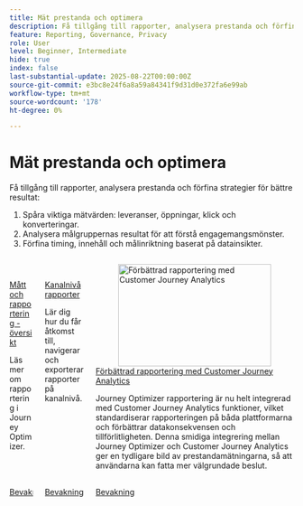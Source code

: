 ```yaml
---
title: Mät prestanda och optimera
description: Få tillgång till rapporter, analysera prestanda och förfina strategier för bättre resultat.
feature: Reporting, Governance, Privacy
role: User
level: Beginner, Intermediate
hide: true
index: false
last-substantial-update: 2025-08-22T00:00:00Z
source-git-commit: e3bc8e24f6a8a59a84341f9d31d0e372fa6e99ab
workflow-type: tm+mt
source-wordcount: '178'
ht-degree: 0%

---
```



# Mät prestanda och optimera

Få tillgång till rapporter, analysera prestanda och förfina strategier för bättre resultat:

1. Spåra viktiga mätvärden: leveranser, öppningar, klick och konverteringar.
2. Analysera målgruppernas resultat för att förstå engagemangsmönster.
3. Förfina timing, innehåll och målinriktning baserat på datainsikter.

<!-- CARDS
* https://experienceleague.adobe.com/sv/docs/journey-optimizer-learn/tutorials/report-and-monitor/measurement-and-reporting-overview
* https://experienceleague.adobe.com/sv/docs/journey-optimizer-learn/tutorials/report-and-monitor/channel-level-reports
* https://experienceleague.adobe.com/sv/docs/journey-optimizer-learn/tutorials/report-and-monitor/enhanced-reporting-with-customer-journey-analytics
-->
<!-- START CARDS HTML - DO NOT MODIFY BY HAND -->
<div class="columns">
    <div class="column is-half-tablet is-half-desktop is-one-third-widescreen" aria-label="Measurement & Reporting - Overview">
        <div class="card" style="height: 100%; display: flex; flex-direction: column; height: 100%;">
            <div class="card-image">
                <figure class="image x-is-16by9">
                    <a href="https://experienceleague.adobe.com/sv/docs/journey-optimizer-learn/tutorials/report-and-monitor/measurement-and-reporting-overview" title="Mått och rapportering - översikt" target="_blank" rel="referrer">
                        <img class="is-bordered-r-small" src="https://video.tv.adobe.com/v/3432673/?format=jpeg&nocache=1755729019661" alt="Mått och rapportering - översikt"
                             style="width: 100%; aspect-ratio: 16 / 9; object-fit: cover; overflow: hidden; display: block; margin: auto;">
                    </a>
                </figure>
            </div>
            <div class="card-content is-padded-small" style="display: flex; flex-direction: column; flex-grow: 1; justify-content: space-between;">
                <div class="top-card-content">
                    <p class="headline is-size-6 has-text-weight-bold">
                        <a href="https://experienceleague.adobe.com/sv/docs/journey-optimizer-learn/tutorials/report-and-monitor/measurement-and-reporting-overview" target="_blank" rel="referrer" title="Mått och rapportering - översikt">Mått och rapportering - översikt</a>
                    </p>
                    <p class="is-size-6">Läs mer om rapportering i Journey Optimizer.</p>
                </div>
                <a href="https://experienceleague.adobe.com/sv/docs/journey-optimizer-learn/tutorials/report-and-monitor/measurement-and-reporting-overview" target="_blank" rel="referrer" class="spectrum-Button spectrum-Button--outline spectrum-Button--primary spectrum-Button--sizeM" style="align-self: flex-start; margin-top: 1rem;">
                    <span class="spectrum-Button-label has-no-wrap has-text-weight-bold">Bevakning</span>
                </a>
            </div>
        </div>
    </div>
    <div class="column is-half-tablet is-half-desktop is-one-third-widescreen" aria-label="Channel level reports">
        <div class="card" style="height: 100%; display: flex; flex-direction: column; height: 100%;">
            <div class="card-image">
                <figure class="image x-is-16by9">
                    <a href="https://experienceleague.adobe.com/sv/docs/journey-optimizer-learn/tutorials/report-and-monitor/channel-level-reports" title="Kanalnivårapporter" target="_blank" rel="referrer">
                        <img class="is-bordered-r-small" src="https://video.tv.adobe.com/v/3448043/?format=jpeg&nocache=1755729019635&captions=swe" alt="Kanalnivårapporter"
                             style="width: 100%; aspect-ratio: 16 / 9; object-fit: cover; overflow: hidden; display: block; margin: auto;">
                    </a>
                </figure>
            </div>
            <div class="card-content is-padded-small" style="display: flex; flex-direction: column; flex-grow: 1; justify-content: space-between;">
                <div class="top-card-content">
                    <p class="headline is-size-6 has-text-weight-bold">
                        <a href="https://experienceleague.adobe.com/sv/docs/journey-optimizer-learn/tutorials/report-and-monitor/channel-level-reports" target="_blank" rel="referrer" title="Kanalnivårapporter">Kanalnivårapporter</a>
                    </p>
                    <p class="is-size-6">Lär dig hur du får åtkomst till, navigerar och exporterar rapporter på kanalnivå.</p>
                </div>
                <a href="https://experienceleague.adobe.com/sv/docs/journey-optimizer-learn/tutorials/report-and-monitor/channel-level-reports" target="_blank" rel="referrer" class="spectrum-Button spectrum-Button--outline spectrum-Button--primary spectrum-Button--sizeM" style="align-self: flex-start; margin-top: 1rem;">
                    <span class="spectrum-Button-label has-no-wrap has-text-weight-bold">Bevakning</span>
                </a>
            </div>
        </div>
    </div>
    <div class="column is-half-tablet is-half-desktop is-one-third-widescreen" aria-label="Enhanced reporting with Customer Journey Analytics">
        <div class="card" style="height: 100%; display: flex; flex-direction: column; height: 100%;">
            <div class="card-image">
                <figure class="image x-is-16by9">
                    <a href="https://experienceleague.adobe.com/sv/docs/journey-optimizer-learn/tutorials/report-and-monitor/enhanced-reporting-with-customer-journey-analytics" title="Förbättrad rapportering med Customer Journey Analytics" target="_blank" rel="referrer">
                        <img class="is-bordered-r-small" src="https://video.tv.adobe.com/v/3443155/?format=jpeg&nocache=1755729019655&captions=swe" alt="Förbättrad rapportering med Customer Journey Analytics"
                             style="width: 100%; aspect-ratio: 16 / 9; object-fit: cover; overflow: hidden; display: block; margin: auto;">
                    </a>
                </figure>
            </div>
            <div class="card-content is-padded-small" style="display: flex; flex-direction: column; flex-grow: 1; justify-content: space-between;">
                <div class="top-card-content">
                    <p class="headline is-size-6 has-text-weight-bold">
                        <a href="https://experienceleague.adobe.com/sv/docs/journey-optimizer-learn/tutorials/report-and-monitor/enhanced-reporting-with-customer-journey-analytics" target="_blank" rel="referrer" title="Förbättrad rapportering med Customer Journey Analytics">Förbättrad rapportering med Customer Journey Analytics</a>
                    </p>
                    <p class="is-size-6">Journey Optimizer rapportering är nu helt integrerad med Customer Journey Analytics funktioner, vilket standardiserar rapporteringen på båda plattformarna och förbättrar datakonsekvensen och tillförlitligheten. Denna smidiga integrering mellan Journey Optimizer och Customer Journey Analytics ger en tydligare bild av prestandamätningarna, så att användarna kan fatta mer välgrundade beslut.</p>
                </div>
                <a href="https://experienceleague.adobe.com/sv/docs/journey-optimizer-learn/tutorials/report-and-monitor/enhanced-reporting-with-customer-journey-analytics" target="_blank" rel="referrer" class="spectrum-Button spectrum-Button--outline spectrum-Button--primary spectrum-Button--sizeM" style="align-self: flex-start; margin-top: 1rem;">
                    <span class="spectrum-Button-label has-no-wrap has-text-weight-bold">Bevakning</span>
                </a>
            </div>
        </div>
    </div>
</div>
<!-- END CARDS HTML - DO NOT MODIFY BY HAND -->


